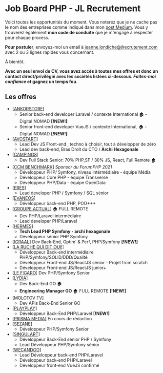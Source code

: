 # Job Board PHP - JL Recrutement

Voici toutes les opportunités du moment. Vous noterez que je ne cache pas le nom des entreprises comme indiqué dans mon <a href="https://medium.com/@jlondiche/jarr%C3%AAte-le-recrutement-propri%C3%A9taire-je-d%C3%A9marre-l-open-source-6e33463aec9">post Medium</a>. Vous y trouverez également **mon code de conduite** que je m'engage à respecter pour chaque process.

**Pour postuler**, envoyez-moi un email à <a href="mailto:jeanne.londiche@jlrecrutement.com">jeanne.londiche@jlrecrutement.com</a> avec 2 ou 3 lignes rapides vous concernant.

À bientôt.

**Avec un seul envoi de CV, vous avez accès à toutes mes offres et donc un contact direct/privilégié avec les sociétés listées ci-dessous. _Faites-moi confiance_ et gagnez un temps fou.**

## Les offres

- <a href="https://github.com/jlondiche/job-board-php/blob/master/ANKORSTORE.md">[ANKORSTORE]</a> 
	- Senior back-end developer Laravel / contexte International 🏠 - Digital NOMAD **[!NEW!]**
	- Senior front-end developer VueJS / contexte International, 🏠 - Digital NOMAD **[!NEW!]**
- <a href="https://github.com/jlondiche/job-board-php/blob/master/AVOSTART.md">[AVOSTART]</a> 
	- Lead Dev JS Front-end , techno à choisir, tout à développer de zéro
	- Lead dev back-end, Bras Droit du CTO / **Archi Hexagonale** 
- <a href="https://github.com/jlondiche/job-board-php/blob/master/CAMPINGS.md">[CAMPINGS]</a> 
	- Dev Full Stack Senior: 70% PHP,SF / 30% JS, React, Full Remote 🏠
- <a href="https://github.com/jlondiche/job-board-php/blob/master/CCM%20BENCHMARK.md">[CCM BENCHMARK]</a> *Sponsor du ForumPHP 2021*
	- Développeur PHP/ Symfony, niveau intérmédiaire - équipe Média
	- Développeur Core PHP - équipe Transverse
	- Développeur PHP/Data - équipe OpenData
- <a href="https://github.com/jlondiche/job-board-php/blob/master/ERES.md">[ERES]</a> 
 	- Lead developer PHP / Symfony / SQL sénior
- <a href="https://github.com/jlondiche/job-board-php/blob/master/EVANEOS.md">[EVANEOS]</a> 
	- Développeur back-end PHP, POO+++
- <a href="https://github.com/jlondiche/job-board-php/blob/master/Groupe%20Actual.md">[GROUPE ACTUAL]</a> 🏠 FULL REMOTE 
	- Dev PHP/Laravel intermédiaire 
	- Lead developer PHP/Laravel
- <a href="https://github.com/jlondiche/job-board-php/blob/master/HERMES.md">[HERMES]</a>
	- **Tech Lead PHP Symfony - archi hexagonale**
	- Développeur sénior PHP Symfony 
- <a href="https://github.com/jlondiche/job-board-php/blob/master/IGRAAL.md">[IGRAAL]</a> Dev Back-End, Optim' & Perf, PHP/Symfony **[!NEW!]**
- <a href="https://github.com/jlondiche/job-board-php/blob/master/La%20Ruche%20Qui%20Dit%20Oui!.md">[LA RUCHE QUI DIT OUI!]</a>
	- Développeur Back-end intermédiaire PHP/Symfony/SOLID/DDD/Qualité
	- Développeur Front-end JS/ReactJS sénior - Projet from scratch
	- Développeur Front-end JS/ReactJS junior+
- <a href="https://github.com/jlondiche/job-board-php/blob/master/LE%20FIGARO.md">[LE FIGARO]</a> Dev PHP/Symfony Senior
- <a href="https://github.com/jlondiche/job-board-php/blob/master/LYDIA.md">[LYDIA]</a> 
	- Dev Back-End GO 🏠
	- **Engineering Manager GO** 🏠 FULL REMOTE **[!NEW!]**
- <a href="https://github.com/jlondiche/job-board-php/blob/master/MOLOTOV%20TV.md">[MOLOTOV TV]</a> 
	- Dev APIs Back-End Senior GO
- <a href="https://github.com/jlondiche/job-board-php/blob/master/PlayPlay.md">[PLAYPLAY]</a> 
	- Développeur Back-End PHP/Laravel **[!NEW!]**
- <a href="https://github.com/jlondiche/job-board-php/blob/master/PRISMAMEDIA.md">[PRISMA MEDIA]</a> En cours de rédaction
- <a href="https://github.com/jlondiche/job-board-php/blob/master/SEZANE.md">[SEZANE]</a> 
	- Développeur PHP/Symfony Senior
- <a href="https://github.com/jlondiche/job-board-php/blob/master/SINGULART.md">[SINGULART]</a> 
	- Développeur Back-End sénior PHP / Symfony
	- Lead Développeur PHP/Symfony sénior
- <a href="https://github.com/jlondiche/job-board-php/blob/master/WECANDOO.md">[WECANDOO]</a>
	- Lead Développeur back-end PHP/Laravel 
	- Développeur back-end PHP/Laravel
	- Développeur front-end VueJS confirmé
